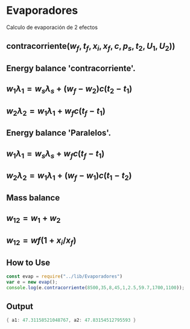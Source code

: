 # Evaporadores
Calculo de evaporación de 2 efectos

## contracorriente($w_f,t_f,x_i,x_f,c,p_s,t_2,U_1,U_2$))

## Energy balance 'contracorriente'.

## $w_1 \lambda_1=w_s \lambda_s+(w_f-w_2)c(t_2-t_1)$ 
## $w_2 \lambda_2=w_1 \lambda_1 + w_fc(t_f-t_1)$
## Energy balance 'Paralelos'.

## $w_1 \lambda_1=w_s \lambda_s+w_fc(t_f-t_1)$ 
## $w_2 \lambda_2=w_1 \lambda_1 + (w_f-w_1)c(t_1-t_2)$
## Mass balance
## $w_{12} =w_1+w_2$
## $w_{12} = wf(1+x_i/x_f)$

## How to Use
```javascript
const evap = require("../lib/Evaporadores")
var e = new evap();
console.log(e.contracorriente(8500,35,8,45,1,2.5,59.7,1700,1100));
```
## Output
```powershell
{ a1: 47.31158521048767, a2: 47.83154512795593 }
```